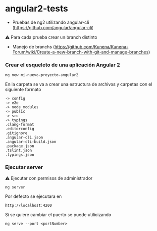 # angular2-tests

- Pruebas de ng2 utilizando angular-cli (https://github.com/angular/angular-cli) 

:warning: Para cada prueba crear un branch distinto

- Manejo de branchs (https://github.com/Kunena/Kunena-Forum/wiki/Create-a-new-branch-with-git-and-manage-branches)

### Crear el esqueleto de una aplicación Angular 2

``` 
ng new mi-nuevo-proyecto-angular2
``` 


En la carpeta se va a crear una estructura de archivos y carpetas con el siguiente formato

``` 
-> config
-> e2e
-> node_modules
-> public
-> src
-> typings
.clang-format
.editorconfig
.gitignore
.angular-cli.json
.angular-cli-build.json
.package.json
.tslint.json
.typings.json
``` 

### Ejecutar server

:warning: Ejecutar con permisos de administrador 
``` 
ng server
``` 

Por defecto se ejecutara en

``` 
http://localhost:4200
``` 

Si se quiere cambiar el puerto se puede utilioizando
``` 
ng serve --port <portNumber>
``` 
